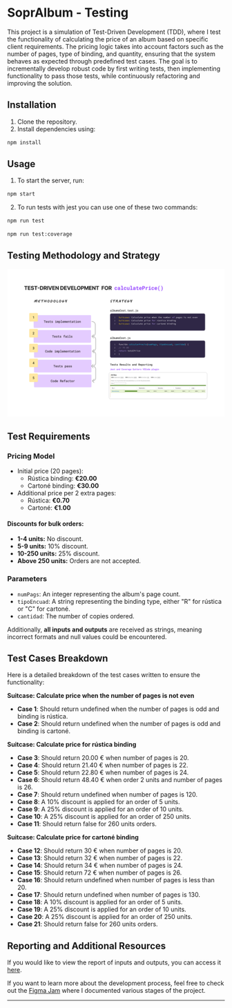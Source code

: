 # SoprAlbum - Testing

This project is a simulation of Test-Driven Development (TDD), where I test the functionality of calculating the price of an album based on specific client requirements. The pricing logic takes into account factors such as the number of pages, type of binding, and quantity, ensuring that the system behaves as expected through predefined test cases. The goal is to incrementally develop robust code by first writing tests, then implementing functionality to pass those tests, while continuously refactoring and improving the solution.

## Installation

1. Clone the repository.
2. Install dependencies using:

```bash
npm install
```

## Usage

1. To start the server, run:

```bash
npm start
```

2. To run tests with jest you can use one of these two commands:

```bash
npm run test
```

```bash
npm run test:coverage
```

## Testing Methodology and Strategy

![Methodology and Strategy image](./public/methodology-and-strategy.png)

## Test Requirements

### Pricing Model

- Initial price (20 pages):
  - Rústica binding: **€20.00**
  - Cartoné binding: **€30.00**
- Additional price per 2 extra pages:
  - Rústica: **€0.70**
  - Cartoné: **€1.00**

#### Discounts for bulk orders:

- **1-4 units:** No discount.
- **5-9 units:** 10% discount.
- **10-250 units:** 25% discount.
- **Above 250 units:** Orders are not accepted.

### Parameters

- `numPags`: An integer representing the album's page count.
- `tipoEncuad`: A string representing the binding type, either "R" for rústica or "C" for cartoné.
- `cantidad`: The number of copies ordered.

Additionally, **all inputs and outputs** are received as strings, meaning incorrect formats and null values could be encountered.

## Test Cases Breakdown

Here is a detailed breakdown of the test cases written to ensure the functionality:

**Suitcase: Calculate price when the number of pages is not even**

- **Case 1**: Should return undefined when the number of pages is odd and binding is rústica.
- **Case 2**: Should return undefined when the number of pages is odd and binding is cartoné.

**Suitcase: Calculate price for rústica binding**

- **Case 3**: Should return 20.00 € when number of pages is 20.
- **Case 4**: Should return 21.40 € when number of pages is 22.
- **Case 5**: Should return 22.80 € when number of pages is 24.
- **Case 6**: Should return 48.40 € when order 2 units and number of pages is 26.
- **Case 7**: Should return undefined when number of pages is 120.
- **Case 8**: A 10% discount is applied for an order of 5 units.
- **Case 9**: A 25% discount is applied for an order of 10 units.
- **Case 10**: A 25% discount is applied for an order of 250 units.
- **Case 11**: Should return false for 260 units orders.

**Suitcase: Calculate price for cartoné binding**

- **Case 12**: Should return 30 € when number of pages is 20.
- **Case 13**: Should return 32 € when number of pages is 22.
- **Case 14**: Should return 34 € when number of pages is 24.
- **Case 15**: Should return 72 € when number of pages is 26.
- **Case 16**: Should return undefined when number of pages is less than 20.
- **Case 17**: Should return undefined when number of pages is 130.
- **Case 18**: A 10% discount is applied for an order of 5 units.
- **Case 19**: A 25% discount is applied for an order of 10 units.
- **Case 20**: A 25% discount is applied for an order of 250 units.
- **Case 21**: Should return false for 260 units orders.

## Reporting and Additional Resources

If you would like to view the report of inputs and outputs, you can access it [here](https://drive.google.com/file/d/1KB6wzzEmwochsJbaN8a48vk2PCE1lZJf/view?usp=sharing).

If you want to learn more about the development process, feel free to check out the [Figma Jam](https://www.figma.com/board/K2UCMwwdY7JsmcJDFU5tF6/SoprAlbum-Testing?node-id=0-1&t=fsxOiwF7r4mFlnCW-1) where I documented various stages of the project.

---
